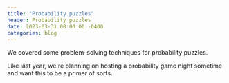 ```yaml
---
title: "Probability puzzles"
header: Probability puzzles
date: 2023-03-31 00:00:00 -0400
categories: blog
---
```


We covered some problem-solving techniques for probability puzzles.

Like last year, we're planning on hosting a probability
game night sometime and want this to be a primer of sorts.
